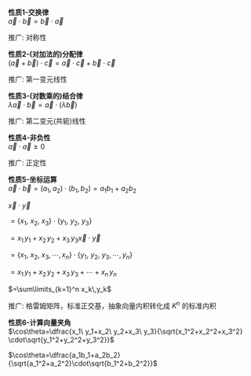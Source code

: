 **性质1-交换律**  
$\vec a\cdot \vec b =  \vec b\cdot \vec a$  
  
推广: 对称性  
  
**性质2-(对加法的)分配律**  
$(\vec a + \vec b)\cdot \vec c = \vec a \cdot \vec c + \vec b \cdot \vec c$  
  
推广: 第一变元线性  
  
**性质3-(对数乘的)结合律**  
$\lambda\vec a\cdot\vec b=\vec a\cdot(\lambda \vec b)$  
  
推广: 第二变元(共轭)线性  
  
**性质4-非负性**  
$\vec a\cdot\vec a\geq0$  
  
推广: 正定性  
  
**性质5-坐标运算**  
$\vec a\cdot\vec b=(a_1,a_2)\cdot(b_1,b_2)=a_1b_1+a_2b_2$  
  
$\vec x\cdot\vec y$  
  
$=\{x_1,\ x_2,\ x_3\}\cdot\{y_1,\ y_2,\ y_3\}$  
  
$=x_1\,y_1 + x_2\,y_2 + x_3\,y_3          \vec x\cdot\vec y$  
  
$=\{x_1,\ x_2,\ x_3,\cdots,x_n\}\cdot\{y_1,\ y_2,\ y_3,\cdots,y_n\}$  
  
$=x_1\,y_1+x_2\,y_2+x_3\,y_3+\cdots+x_n\,y_n$  
  
$=\sum\limits_{k=1}^n x_k\,y_k$  
  
推广: 格雷姆矩阵，标准正交基，抽象向量内积转化成 $K^n$ 的标准内积  
  
**性质6-计算向量夹角**  
$\cos\theta=\dfrac{x_1\ y_1+x_2\ y_2+x_3\ y_3}{\sqrt{x_1^2+x_2^2+x_3^2} \cdot\sqrt{y_1^2+y_2^2+y_3^2}}$  
  
$\cos\theta=\dfrac{a_1b_1+a_2b_2}{\sqrt{a_1^2+a_2^2}\cdot\sqrt{b_1^2+b_2^2}}$  
